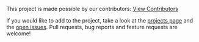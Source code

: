 This project is made possible by our contributors: [View Contributors](../../../graphs/contributors)

If you would like to add to the project, take a look at the [projects page](../../../projects) and the [open issues](../../../issues). Pull requests, bug reports and feature requests are welcome!
